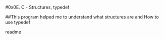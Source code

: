 #0x0E. C - Structures, typedef

##This program helped me to understand what structures are and How to use typedef

readme
